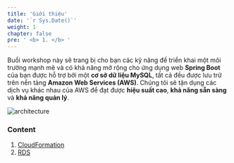 ```yaml
---
title: 'Giới thiệu'
date: '`r Sys.Date()`'
weight: 1
chapter: false
pre: ' <b> 1. </b> '
---
```


Buổi workshop này sẽ trang bị cho bạn các kỹ năng để triển khai một môi trường mạnh mẽ và có khả năng mở rộng cho ứng dụng web **Spring Boot** của bạn được hỗ trợ bởi một **cơ sở dữ liệu MySQL**, tất cả đều được lưu trữ trên nền tảng **Amazon Web Services (AWS)**. Chúng tôi sẽ tận dụng các dịch vụ khác nhau của AWS để đạt được **hiệu suất cao**, **khả năng sẵn sàng** và **khả năng quản lý**.

![architecture](../../images/architecture.svg)

### Content

1. [CloudFormation](1.1-cloudformation/)
2. [RDS](1.2-rds/)

